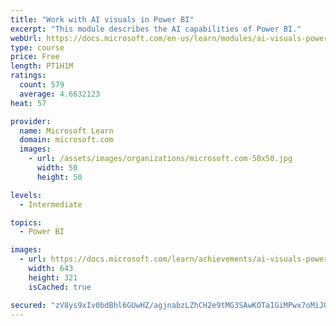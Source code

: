 ```yaml
---
title: "Work with AI visuals in Power BI"
excerpt: "This module describes the AI capabilities of Power BI."
webUrl: https://docs.microsoft.com/en-us/learn/modules/ai-visuals-power-bi/
type: course
price: Free
length: PT1H1M
ratings:
  count: 579
  average: 4.6632123
heat: 57

provider:
  name: Microsoft Learn
  domain: microsoft.com
  images:
    - url: /assets/images/organizations/microsoft.com-50x50.jpg
      width: 50
      height: 50

levels:
  - Intermediate

topics:
  - Power BI

images:
  - url: https://docs.microsoft.com/learn/achievements/ai-visuals-power-bi-social.png
    width: 643
    height: 321
    isCached: true

secured: "zV8ys9xIv0bdBhl6GUwHZ/agjnabzLZhCH2e9tMG3SAwKOTa1GiMPwx7oMiJGFvZoWvv+F6ygoR8aEEICp8QG0MzW+regGYK0ohbYYrt7K1juigy0QvBYL4R9GCHwx9V+Ji0//JsmeDw+eq5dkxC40TRe4HFxcDXJB89FpqTxIjKhKkK053nLpZiefxUk1o8fi8I7XKEIlGMkB6OqtabUEzXx60/ggfgOuY86UYWEulDaN1rPPnIj64VemY+HajK4hMSi2T/F300SPMCoF/2D3nwHqPeZiRQtdY7TsRAs/oAgoAoseFEwCX9H61ccMCRHkwNfJ4rqAt1EFwfglX6PI7WUh57OzS1g+6vP8W+dCvDVIZwV470T7oPn453GjKLONeLKpBIvjpVKoQK7QdH8zRO41BLPM+yv39SGsDUsME=;b5rVeHJqBvP+U+89uE9bLQ=="
---
```


